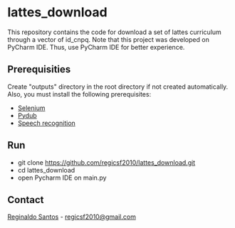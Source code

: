 # lattes_download

This repository contains the code for download a set of lattes curriculum through a vector of id_cnpq. Note that this project was developed on PyCharm IDE. Thus, use PyCharm IDE for better experience.

## Prerequisities

Create "outputs" directory in the root directory if not created automatically. Also, you must install the following prerequisites:

* [Selenium](https://selenium-python.readthedocs.io/)
* [Pydub](https://pypi.org/project/pydub/)
* [Speech recognition](https://pypi.org/project/SpeechRecognition/)

## Run

* git clone https://github.com/regicsf2010/lattes_download.git
* cd lattes_download
* open Pycharm IDE on main.py

## Contact

[Reginaldo Santos](http://lattes.cnpq.br/9157422386900321) - [regicsf2010@gmail.com](regicsf2010@gmail.com)
